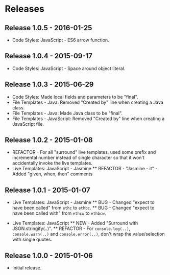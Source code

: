 Releases
========

## Release 1.0.5 - 2016-01-25
* Code Styles: JavaScript - ES6 arrow function.

## Release 1.0.4 - 2015-09-17
* Code Styles: JavaScript - Space around object literal.

## Release 1.0.3 - 2015-06-29
* Code Styles: Made local fields and parameters to be "final".
* File Templates - Java: Removed "Created by" line when creating a Java class.
* File Templates - Java: Made Java class to be "final".
* File Templates - JavaScript: Removed "Created by" line when creating a JavaScript file.

## Release 1.0.2 - 2015-01-08
* REFACTOR - For all "surround" live templates, used some prefix and incremental number instead of single character so that it won't accidentally invoke the live templates.
* Live Templates: JavaScript - Jasmine
** REFACTOR - "Jasmine - it" - Added "given, when, then" comments

## Release 1.0.1 - 2015-01-07
* Live Templates: JavaScript - Jasmine
** BUG - Changed "expect to have been called" from `ethc` to `ethbc`.
** BUG - Changed "expect to have been called with" from `ethcw` to `ethbcw`.

* Live Templates: JavaScript
** NEW - Added "Surround with JSON.stringify(..)".
** REFACTOR - For `console.log(..)`, `console.warn(..)` and `console.error(..)`, don't wrap the value/selection with single quotes.

## Release 1.0.0 - 2015-01-06
* Initial release.

